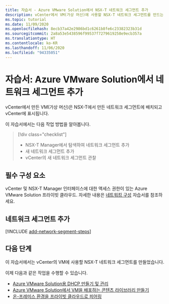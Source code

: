 ```yaml
---
title: 자습서 - Azure VMware Solution에서 NSX-T 네트워크 세그먼트 추가
description: vCenter에서 VM(가상 머신)에 사용할 NSX-T 네트워크 세그먼트를 만드는 방법에 대해 알아봅니다.
ms.topic: tutorial
ms.date: 11/09/2020
ms.openlocfilehash: 8ecb37a42e2986bd1c6261b8fe6c23382323b31d
ms.sourcegitcommit: 2a8a53e5438596f99537f7279619258e9ecb357a
ms.translationtype: HT
ms.contentlocale: ko-KR
ms.lasthandoff: 11/06/2020
ms.locfileid: "94335051"
---
```

# <a name="tutorial-add-a-network-segment-in-azure-vmware-solution"></a>자습서: Azure VMware Solution에서 네트워크 세그먼트 추가 

vCenter에서 만든 VM(가상 머신)은 NSX-T에서 만든 네트워크 세그먼트에 배치되고 vCenter에 표시됩니다.

이 자습서에서는 다음 작업 방법을 알아봅니다.

> [!div class="checklist"]
> * NSX-T Manager에서 탐색하여 네트워크 세그먼트 추가
> * 새 네트워크 세그먼트 추가
> * vCenter의 새 네트워크 세그먼트 관찰

## <a name="prerequisites"></a>필수 구성 요소

vCenter 및 NSX-T Manager 인터페이스에 대한 액세스 권한이 있는 Azure VMware Solution 프라이빗 클라우드. 자세한 내용은 [네트워킹 구성](tutorial-configure-networking.md) 자습서를 참조하세요.

## <a name="add-a-network-segment"></a>네트워크 세그먼트 추가

[!INCLUDE [add-network-segment-steps](includes/add-network-segment-steps.md)]

## <a name="next-steps"></a>다음 단계

이 자습서에서는 vCenter의 VM에 사용할 NSX-T 네트워크 세그먼트를 만들었습니다. 

이제 다음과 같은 작업을 수행할 수 있습니다. 

- [Azure VMware Solution용 DHCP 만들기 및 관리](manage-dhcp.md)
- [Azure VMware Solution에서 VM을 배포하는 콘텐츠 라이브러리 만들기](deploy-vm-content-library.md) 
- [온-프레미스 환경을 프라이빗 클라우드로 피어링](tutorial-expressroute-global-reach-private-cloud.md)


<!-- LINKS - external-->

<!-- LINKS - internal -->
